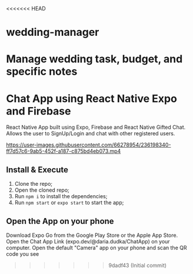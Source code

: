 <<<<<<< HEAD
# wedding-manager
Manage wedding task, budget, and specific notes
=======
#  Chat App using React Native Expo and Firebase

React Native App built using Expo, Firebase and React Native Gifted Chat. Allows the user to SignUp/Login and chat with other registered users.

https://user-images.githubusercontent.com/66278954/236198340-ff7d57c6-9ab5-452f-a187-c875bd4eb073.mp4


## Install & Execute

1. Clone the repo;
2. Open the cloned repo;
3. Run `npm i` to install the dependencies;
4. Run `npm start` or `expo start` to start the app;

## Open the App on your phone

Download Expo Go from the Google Play Store or the Apple App Store. Open the Chat App Link (expo.dev/@daria.dudka/ChatApp) on your computer. Open the default "Camera" app on your phone and scan the QR code you see
>>>>>>> 9dadf43 (Initial commit)
